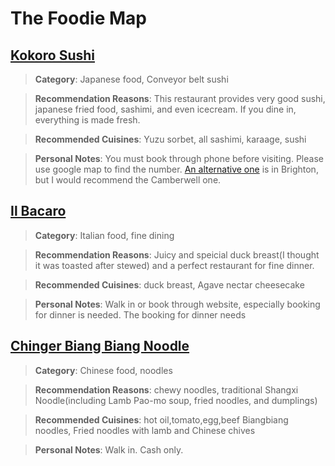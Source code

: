 # The Foodie Map

## [Kokoro Sushi](https://www.kokorosushi.com.au/)
>__Category__: Japanese food, Conveyor belt sushi

>__Recommendation Reasons__: This restaurant provides very good sushi, japanese fried food, sashimi, and even icecream. If you dine in, everything is made fresh.

>__Recommended Cuisines__: Yuzu sorbet, all sashimi, karaage, sushi

>__Personal Notes__: You must book through phone before visiting. Please use google map to find the number. [An alternative one](https://www.kokorosushi.com.au/) is in Brighton, but I would recommend the Camberwell one.

## [Il Bacaro](https://www.ilbacaro.com.au/)
>__Category__: Italian food, fine dining

>__Recommendation Reasons__: Juicy and speicial duck breast(I thought it was toasted after stewed) and a perfect restaurant for fine dinner. 

>__Recommended Cuisines__: duck breast, Agave nectar cheesecake

>__Personal Notes__: Walk in or book through website, especially booking for dinner is needed. The booking for dinner needs 

## [Chinger Biang Biang Noodle](https://www.zomato.com/melbourne/chinger-biang-biang-noodle-carlton)
>__Category__: Chinese food, noodles

>__Recommendation Reasons__: chewy noodles, traditional Shangxi Noodle(including Lamb Pao-mo soup, fried noodles, and dumplings)

>__Recommended Cuisines__: hot oil,tomato,egg,beef Biangbiang noodles, Fried noodles with lamb and Chinese chives

>__Personal Notes__: Walk in. Cash only. 
